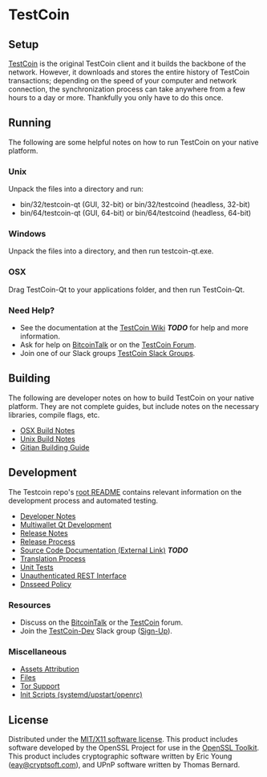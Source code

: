 TestCoin
=====================

Setup
---------------------
[TestCoin](http://testcoin.org/wallet) is the original TestCoin client and it builds the backbone of the network. However, it downloads and stores the entire history of TestCoin transactions; depending on the speed of your computer and network connection, the synchronization process can take anywhere from a few hours to a day or more. Thankfully you only have to do this once.

Running
---------------------
The following are some helpful notes on how to run TestCoin on your native platform.

### Unix

Unpack the files into a directory and run:

- bin/32/testcoin-qt (GUI, 32-bit) or bin/32/testcoind (headless, 32-bit)
- bin/64/testcoin-qt (GUI, 64-bit) or bin/64/testcoind (headless, 64-bit)

### Windows

Unpack the files into a directory, and then run testcoin-qt.exe.

### OSX

Drag TestCoin-Qt to your applications folder, and then run TestCoin-Qt.

### Need Help?

* See the documentation at the [TestCoin Wiki](https://en.bitcoin.it/wiki/Main_Page) ***TODO***
for help and more information.
* Ask for help on [BitcoinTalk](https://bitcointalk.org/index.php?topic=1262920.0) or on the [TestCoin Forum](http://forum.testcoin.org/).
* Join one of our Slack groups [TestCoin Slack Groups](https://testcoin.org/slack-logins/).

Building
---------------------
The following are developer notes on how to build TestCoin on your native platform. They are not complete guides, but include notes on the necessary libraries, compile flags, etc.

- [OSX Build Notes](build-osx.md)
- [Unix Build Notes](build-unix.md)
- [Gitian Building Guide](gitian-building.md)

Development
---------------------
The Testcoin repo's [root README](https://github.com/TestCoin-Project/TestCoin/blob/master/README.md) contains relevant information on the development process and automated testing.

- [Developer Notes](developer-notes.md)
- [Multiwallet Qt Development](multiwallet-qt.md)
- [Release Notes](release-notes.md)
- [Release Process](release-process.md)
- [Source Code Documentation (External Link)](https://dev.visucore.com/bitcoin/doxygen/) ***TODO***
- [Translation Process](translation_process.md)
- [Unit Tests](unit-tests.md)
- [Unauthenticated REST Interface](REST-interface.md)
- [Dnsseed Policy](dnsseed-policy.md)

### Resources

* Discuss on the [BitcoinTalk](https://bitcointalk.org/index.php?topic=1262920.0) or the [TestCoin](http://forum.testcoin.org/) forum.
* Join the [TestCoin-Dev](https://testcoin-dev.slack.com/) Slack group ([Sign-Up](https://testcoin-dev.herokuapp.com/)).

### Miscellaneous
- [Assets Attribution](assets-attribution.md)
- [Files](files.md)
- [Tor Support](tor.md)
- [Init Scripts (systemd/upstart/openrc)](init.md)

License
---------------------
Distributed under the [MIT/X11 software license](http://www.opensource.org/licenses/mit-license.php).
This product includes software developed by the OpenSSL Project for use in the [OpenSSL Toolkit](https://www.openssl.org/). This product includes
cryptographic software written by Eric Young ([eay@cryptsoft.com](mailto:eay@cryptsoft.com)), and UPnP software written by Thomas Bernard.
